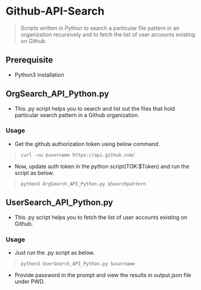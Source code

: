 # Github-API-Search

> Scripts written in Python to search a particular file pattern in an organization recursively and to fetch the list of user accounts existing on Github.

## Prerequisite
- Python3 installation

## OrgSearch_API_Python.py

- This .py script helps you to search and list out the files that hold particular search pattern in a Github organization.

### Usage
- Get the github authorization token using below command.

> ```curl -vu $username https://api.github.com/```

- Now, update auth token in the python script(TOK:$Token) and run the script as below.

> ```python3 OrgSearch_API_Python.py $Searchpattern```


## UserSearch_API_Python.py

- This .py script helps you to fetch the list of user accounts existing on Github.

### Usage
- Just run the .py script as below.

> ```python3 UserSearch_API_Python.py $username```

- Provide password in the prompt and view the results in output.json file under PWD.

